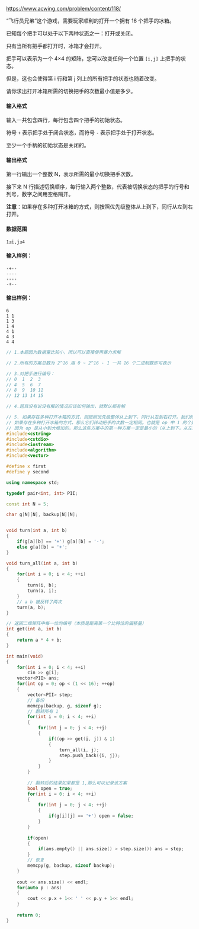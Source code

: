 https://www.acwing.com/problem/content/118/

“飞行员兄弟”这个游戏，需要玩家顺利的打开一个拥有 16 个把手的冰箱。

已知每个把手可以处于以下两种状态之一：打开或关闭。

只有当所有把手都打开时，冰箱才会打开。

把手可以表示为一个 4×4 的矩阵，您可以改变任何一个位置 `[i,j]` 上把手的状态。

但是，这也会使得第 i 行和第 j 列上的所有把手的状态也随着改变。

请你求出打开冰箱所需的切换把手的次数最小值是多少。

#### 输入格式

输入一共包含四行，每行包含四个把手的初始状态。

符号 `+` 表示把手处于闭合状态，而符号 `-` 表示把手处于打开状态。

至少一个手柄的初始状态是关闭的。

#### 输出格式

第一行输出一个整数 N，表示所需的最小切换把手次数。

接下来 N 行描述切换顺序，每行输入两个整数，代表被切换状态的把手的行号和列号，数字之间用空格隔开。

**注意**：如果存在多种打开冰箱的方式，则按照优先级整体从上到下，同行从左到右打开。

#### 数据范围

`1≤i,j≤4`

#### 输入样例：

```
-+--
----
----
-+--
```

#### 输出样例：

```
6
1 1
1 3
1 4
4 1
4 3
4 4
```

```cpp
// 1.本题因为数据量比较小，所以可以直接使用暴力求解

// 2.所有的方案总数为 2^16 用 0 ~ 2^16 - 1 一共 16 个二进制数即可表示

// 3.对把手进行编号：
// 0  1  2  3
// 4  5  6  7
// 8  9  10 11
// 12 13 14 15

// 4.题目没有说没有解的情况应该如何输出，就默认都有解

// 5. 如果存在多种打开冰箱的方式，则按照优先级整体从上到下，同行从左到右打开。我们的处理方式是：
// 如果存在多种打开冰箱的方式，那么它们转动把手的次数一定相同。也就是 op 中 1 的个数相同，
// 因为 op 是从小到大增加的，那么这些方案中的第一种方案一定是最小的（从上到下，从左到右）
#include<cstring>
#include<cstdio>
#include<iostream>
#include<algorithm>
#include<vector>

#define x first
#define y second

using namespace std;

typedef pair<int, int> PII;

const int N = 5;

char g[N][N], backup[N][N];


void turn(int a, int b)
{
    if(g[a][b] == '+') g[a][b] = '-';
    else g[a][b] = '+';
}

void turn_all(int a, int b)
{
    for(int i = 0; i < 4; ++i)
    {
        turn(i, b);
        turn(a, i);
    }
    // a b 被反转了两次
    turn(a, b);
}

// 返回二维矩阵中每一位的编号（本质是距离第一个比特位的偏移量）
int get(int a, int b)
{
    return a * 4 + b;
}

int main(void)
{
    for(int i = 0; i < 4; ++i)
        cin >> g[i];
    vector<PII> ans;
    for(int op = 0; op < (1 << 16); ++op)
    {
        vector<PII> step;
        // 备份
        memcpy(backup, g, sizeof g);
        // 翻转所有 1
        for(int i = 0; i < 4; ++i)
        {
            for(int j = 0; j < 4; ++j)
            {
                if((op >> get(i, j)) & 1)
                {
                    turn_all(i, j);
                    step.push_back({i, j});
                }
            }
        }
        
        // 翻转后的结果如果都是 1,那么可以记录该方案
        bool open = true;
        for(int i = 0; i < 4; ++i)
        {
            for(int j = 0; j < 4; ++j)
            {
                if(g[i][j] == '+') open = false;
            }
        }
        
        if(open)
        {
            if(ans.empty() || ans.size() > step.size()) ans = step;
        }
        // 恢复 
        memcpy(g, backup, sizeof backup);
    }
    
    cout << ans.size() << endl;
    for(auto p : ans)
    {
        cout << p.x + 1<< ' ' << p.y + 1<< endl;
    }
    
    return 0;
}
```


